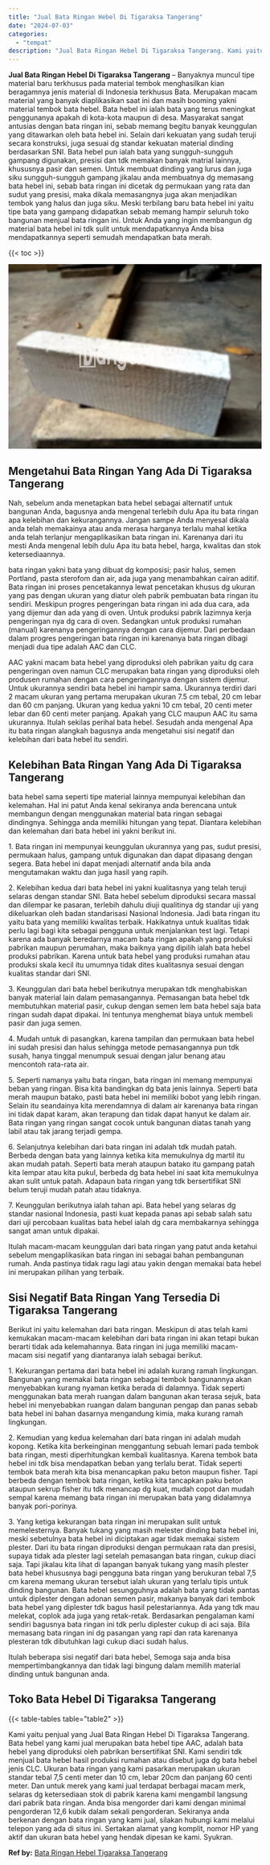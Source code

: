 ```yaml
---
title: "Jual Bata Ringan Hebel Di Tigaraksa Tangerang"
date: "2024-07-03"
categories: 
  - "tempat"
description: "Jual Bata Ringan Hebel Di Tigaraksa Tangerang. Kami yaitu penjual yang Jual Bata Ringan Hebel Di Tigaraksa Tangerang. Bata hebel yang kami jual merupakan bat..."
---
```


**Jual Bata Ringan Hebel Di Tigaraksa Tangerang** – Banyaknya muncul tipe material baru terkhusus pada material tembok menghasilkan kian beragamnya jenis material di Indonesia terkhusus Bata. Merupakan macam material yang banyak diaplikasikan saat ini dan masih booming yakni material tembok bata hebel. Bata hebel ini ialah bata yang terus meningkat penggunanya apakah di kota-kota maupun di desa. Masyarakat sangat antusias dengan bata ringan ini, sebab memang begitu banyak keunggulan yang ditawarkan oleh bata hebel ini. Selain dari kekuatan yang sudah teruji secara konstruksi, juga sesuai dg standar kekuatan material dinding berdasarkan SNI. Bata hebel pun ialah bata yang sungguh-sungguh gampang digunakan, presisi dan tdk memakan banyak matrial lainnya, khususnya pasir dan semen. Untuk membuat dinding yang lurus dan juga siku sungguh-sungguh gampang jikalau anda membuatnya dg memasang bata hebel ini, sebab bata ringan ini dicetak dg permukaan yang rata dan sudut yang presisi, maka dikala memasangnya juga akan menjadikan tembok yang halus dan juga siku. Meski terbilang baru bata hebel ini yaitu tipe bata yang gampang didapatkan sebab memang hampir seluruh toko bangunan menjual bata ringan ini. Untuk Anda yang ingin membangun dg material bata hebel ini tdk sulit untuk mendapatkannya Anda bisa mendapatkannya seperti semudah mendapatkan bata merah.

{{< toc >}}

![Jual Bata Ringan Hebel Di Tigaraksa Tangerang](/images/jual-hebel-murah-04.png)

## Mengetahui Bata Ringan Yang Ada Di Tigaraksa Tangerang

Nah, sebelum anda menetapkan bata hebel sebagai alternatif untuk bangunan Anda, bagusnya anda mengenal terlebih dulu Apa itu bata ringan apa kelebihan dan kekurangannya. Jangan sampe Anda menyesal dikala anda telah memakainya atau anda merasa harganya terlalu mahal ketika anda telah terlanjur mengaplikasikan bata ringan ini. Karenanya dari itu mesti Anda mengenal lebih dulu Apa itu bata hebel, harga, kwalitas dan stok ketersediaannya.

bata ringan yakni bata yang dibuat dg komposisi; pasir halus, semen Portland, pasta sterofom dan air, ada juga yang menambahkan cairan aditif. Bata ringan ini proses pencetakannya lewat pencetakan khusus dg ukuran yang pas dengan ukuran yang diatur oleh pabrik pembuatan bata ringan itu sendiri. Meskipun progres pengeringan bata ringan ini ada dua cara, ada yang dijemur dan ada yang di oven. Untuk produksi pabrik lazimnya kerja pengeringan nya dg cara di oven. Sedangkan untuk produksi rumahan (manual) karenanya pengeringannya dengan cara dijemur. Dari perbedaan dalam progres pengeringan bata ringan ini karenanya bata ringan dibagi menjadi dua tipe adalah AAC dan CLC.

AAC yakni macam bata hebel yang diproduksi oleh pabrikan yaitu dg cara pengeringan oven namun CLC merupakan bata ringan yang diproduksi oleh produsen rumahan dengan cara pengeringannya dengan sistem dijemur. Untuk ukurannya sendiri bata hebel ini hampir sama. Ukurannya terdiri dari 2 macam ukuran yang pertama merupakan ukuran 7.5 cm tebal, 20 cm lebar dan 60 cm panjang. Ukuran yang kedua yakni 10 cm tebal, 20 centi meter lebar dan 60 centi meter panjang. Apakah yang CLC maupun AAC itu sama ukurannya. Itulah sekilas perihal bata hebel. Sesudah anda mengenal Apa itu bata ringan alangkah bagusnya anda mengetahui sisi negatif dan kelebihan dari bata hebel itu sendiri.

## Kelebihan Bata Ringan Yang Ada Di Tigaraksa Tangerang

bata hebel sama seperti tipe material lainnya mempunyai kelebihan dan kelemahan. Hal ini patut Anda kenal sekiranya anda berencana untuk membangun dengan menggunakan material bata ringan sebagai dindingnya. Sehingga anda memiliki hitungan yang tepat. Diantara kelebihan dan kelemahan dari bata hebel ini yakni berikut ini.

1\. Bata ringan ini mempunyai keunggulan ukurannya yang pas, sudut presisi, permukaan halus, gampang untuk digunakan dan dapat dipasang dengan segera. Bata hebel ini dapat menjadi alternatif anda bila anda mengutamakan waktu dan juga hasil yang rapih.

2\. Kelebihan kedua dari bata hebel ini yakni kualitasnya yang telah teruji selaras dengan standar SNI. Bata hebel sebelum diproduksi secara massal dan dilempar ke pasaran, terlebih dahulu diuji qualitinya dg standar uji yang dikeluarkan oleh badan standarisasi Nasional Indonesia. Jadi bata ringan itu yaitu bata yang memiliki kwalitas terbaik. Hakikatnya untuk kualitas tidak perlu lagi bagi kita sebagai pengguna untuk menjalankan test lagi. Tetapi karena ada banyak beredarnya macam bata ringan apakah yang produksi pabrikan maupun perumahan, maka baiknya yang dipilih ialah bata hebel produksi pabrikan. Karena untuk bata hebel yang produksi rumahan atau produksi skala kecil itu umumnya tidak dites kualitasnya sesuai dengan kualitas standar dari SNI.

3\. Keunggulan dari bata hebel berikutnya merupakan tdk menghabiskan banyak material lain dalam pemasangannya. Pemasangan bata hebel tdk membutuhkan material pasir, cukup dengan semen lem bata hebel saja bata ringan sudah dapat dipakai. Ini tentunya menghemat biaya untuk membeli pasir dan juga semen.

4\. Mudah untuk di pasangkan, karena tampilan dan permukaan bata hebel ini sudah presisi dan halus sehingga metode pemasangannya pun tdk susah, hanya tinggal menumpuk sesuai dengan jalur benang atau mencontoh rata-rata air.

5\. Seperti namanya yaitu bata ringan, bata ringan ini memang mempunyai beban yang ringan. Bisa kita bandingkan dg bata jenis lainnya. Seperti bata merah maupun batako, pasti bata hebel ini memiliki bobot yang lebih ringan. Selain itu seandainya kita merendamnya di dalam air karenanya bata ringan ini tidak dapat karam, akan terapung dan tidak dapat hanyut ke dalam air. Bata ringan yang ringan sangat cocok untuk bangunan diatas tanah yang labil atau tak jarang terjadi gempa.

6\. Selanjutnya kelebihan dari bata ringan ini adalah tdk mudah patah. Berbeda dengan bata yang lainnya ketika kita memukulnya dg martil itu akan mudah patah. Seperti bata merah ataupun batako itu gampang patah kita lempar atau kita pukul, berbeda dg bata hebel ini saat kita memukulnya akan sulit untuk patah. Adapaun bata ringan yang tdk bersertifikat SNI belum teruji mudah patah atau tidaknya.

7\. Keunggulan berikutnya ialah tahan api. Bata hebel yang selaras dg standar nasional Indonesia, pasti kuat kepada panas api sebab salah satu dari uji percobaan kualitas bata hebel ialah dg cara membakarnya sehingga sangat aman untuk dipakai.

Itulah macam-macam keunggulan dari bata ringan yang patut anda ketahui sebelum mengaplikasikan bata ringan ini sebagai bahan pembangunan rumah. Anda pastinya tidak ragu lagi atau yakin dengan memakai bata hebel ini merupakan pilihan yang terbaik.

## Sisi Negatif Bata Ringan Yang Tersedia Di Tigaraksa Tangerang

Berikut ini yaitu kelemahan dari bata ringan. Meskipun di atas telah kami kemukakan macam-macam kelebihan dari bata ringan ini akan tetapi bukan berarti tidak ada kelemahannya. Bata ringan ini juga memiliki macam-macam sisi negatif yang diantaranya ialah sebagai berikut.

1\. Kekurangan pertama dari bata hebel ini adalah kurang ramah lingkungan. Bangunan yang memakai bata ringan sebagai tembok bangunannya akan menyebabkan kurang nyaman ketika berada di dalamnya. Tidak seperti menggunakan bata merah ruangan dalam bangunan akan terasa sejuk, bata hebel ini menyebabkan ruangan dalam bangunan pengap dan panas sebab bata hebel ini bahan dasarnya mengandung kimia, maka kurang ramah lingkungan.

2\. Kemudian yang kedua kelemahan dari bata ringan ini adalah mudah kopong. Ketika kita berkeinginan menggantung sebuah lemari pada tembok bata ringan, mesti diperhitungkan kembali kualitasnya. Karena tembok bata hebel ini tdk bisa mendapatkan beban yang terlalu berat. Tidak seperti tembok bata merah kita bisa menancapkan paku beton maupun fisher. Tapi berbeda dengan tembok bata ringan, ketika kita tancapkan paku beton ataupun sekrup fisher itu tdk menancap dg kuat, mudah copot dan mudah sempal karena memang bata ringan ini merupakan bata yang didalamnya banyak pori-porinya.

3\. Yang ketiga kekurangan bata ringan ini merupakan sulit untuk memelesternya. Banyak tukang yang masih melester dinding bata hebel ini, meski sebetulnya bata hebel ini diciptakan agar tidak memakai sistem plester. Dari itu bata ringan diproduksi dengan permukaan rata dan presisi, supaya tidak ada plester lagi setelah pemasangan bata ringan, cukup diaci saja. Tapi jikalau kita lihat di lapangan banyak tukang yang masih plester bata hebel khususnya bagi pengguna bata ringan yang berukuran tebal 7,5 cm karena memang ukuran tersebut ialah ukuran yang terlalu tipis untuk dinding bangunan. Bata hebel sesungguhnya adalah bata yang tidak pantas untuk diplester dengan adonan semen pasir, makanya banyak dari tembok bata hebel yang diplester tdk bagus hasil pelestariannya. Ada yang tdk mau melekat, coplok ada juga yang retak-retak. Berdasarkan pengalaman kami sendiri bagusnya bata ringan ini tdk perlu diplester cukup di aci saja. Bila memasang bata ringan ini dg pasangan yang rapi dan rata karenanya plesteran tdk dibutuhkan lagi cukup diaci sudah halus.

Itulah beberapa sisi negatif dari bata hebel, Semoga saja anda bisa mempertimbangkannya dan tidak lagi bingung dalam memilih material dinding untuk bangunan anda.

## Toko Bata Hebel Di Tigaraksa Tangerang

{{< table-tables table="table2" >}}

Kami yaitu penjual yang Jual Bata Ringan Hebel Di Tigaraksa Tangerang. Bata hebel yang kami jual merupakan bata hebel tipe AAC, adalah bata hebel yang diproduksi oleh pabrikan bersertifikat SNI. Kami sendiri tdk menjual bata hebel hasil produksi rumahan atau disebut juga dg bata hebel jenis CLC. Ukuran bata ringan yang kami pasarkan merupakan ukuran standar tebal 7,5 centi meter dan 10 cm, lebar 20cm dan panjang 60 centi meter. Dan untuk merek yang kami jual terdapat berbagai macam merk, selaras dg ketersediaan stok di pabrik karena kami mengambil langsung dari pabrik bata ringan. Anda bisa mengorder dari kami dengan minimal pengorderan 12,6 kubik dalam sekali pengorderan. Sekiranya anda berkenan dengan bata ringan yang kami jual, silakan hubungi kami melalui telepon yang ada di situs ini. Sertakan alamat yang komplit, nomor HP yang aktif dan ukuran bata hebel yang hendak dipesan ke kami. Syukran.

**Ref by:** [Bata Ringan Hebel Tigaraksa Tangerang](https://id.wikipedia.org/wiki/Bata)
